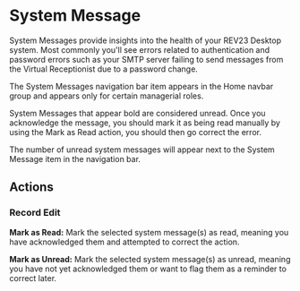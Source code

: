 # System Message

System Messages provide insights into the health of your REV23 Desktop system. Most commonly you'll see errors related to authentication and password errors such as your SMTP server failing to send messages from the Virtual Receptionist due to a password change.

The System Messages navigation bar item appears in the Home navbar group and appears only for certain managerial roles.

System Messages that appear bold are considered unread. Once you acknowledge the message, you should mark it as being read manually by using the Mark as Read action, you should then go correct the error.

The number of unread system messages will appear next to the System Message item in the navigation bar.

## Actions

### Record Edit

**Mark as Read:** Mark the selected system message(s) as read, meaning you have acknowledged them and attempted to correct the action.

**Mark as Unread:** Mark the selected system message(s) as unread, meaning you have not yet acknowledged them or want to flag them as a reminder to correct later.